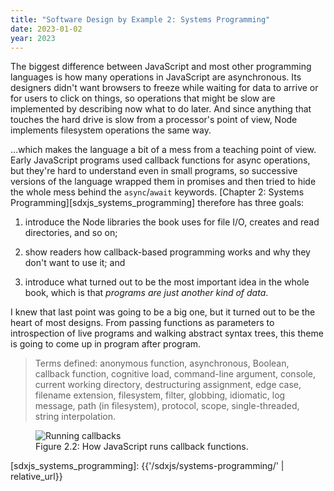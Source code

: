 ```yaml
---
title: "Software Design by Example 2: Systems Programming"
date: 2023-01-02
year: 2023
---
```


The biggest difference between JavaScript and most other programming languages
is how many operations in JavaScript are asynchronous.
Its designers didn't want browsers to freeze while waiting for data to arrive or for users to click on things,
so operations that might be slow are implemented by describing now what to do later.
And since anything that touches the hard drive is slow from a processor's point of view,
Node implements filesystem operations the same way.

…which makes the language a bit of a mess from a teaching point of view.
Early JavaScript programs used callback functions for async operations,
but they're hard to understand even in small programs,
so successive versions of the language wrapped them in promises
and then tried to hide the whole mess behind the `async`/`await` keywords.
[Chapter 2: Systems Programming][sdxjs_systems_programming]
therefore has three goals:

1.  introduce the Node libraries the book uses for file I/O,
    creates and read directories,
    and so on;

2.  show readers how callback-based programming works
    and why they don't want to use it;
    and

3.  introduce what turned out to be the most important idea in the whole book,
    which is that *programs are just another kind of data*.

I knew that last point was going to be a big one,
but it turned out to be the heart of most designs.
From passing functions as parameters
to introspection of live programs
and walking abstract syntax trees,
this theme is going to come up in program after program.

> Terms defined: anonymous function, asynchronous, Boolean, callback function, cognitive load, command-line argument, console, current working directory, destructuring assignment, edge case, filename extension, filesystem, filter, globbing, idiomatic, log message, path (in filesystem), protocol, scope, single-threaded, string interpolation.

<figure id="systems-programming-callbacks">
  <img src="{{'/sdxjs/systems-programming/callbacks.svg' | relative_url}}" alt="Running callbacks"/>
  <figcaption markdown="1">Figure 2.2: How JavaScript runs callback functions.</figcaption>
</figure>

[sdxjs_systems_programming]: {{'/sdxjs/systems-programming/' | relative_url}}